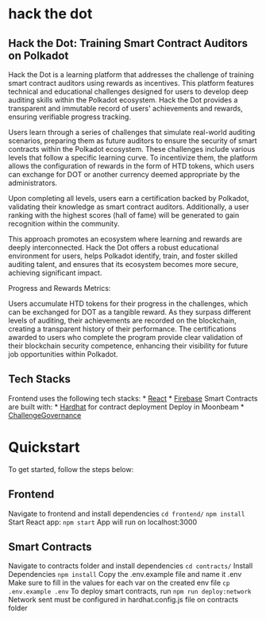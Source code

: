 # hack the dot

## Hack the Dot: Training Smart Contract Auditors on Polkadot

Hack the Dot is a learning platform that addresses the challenge of training smart contract auditors using rewards as incentives. This platform features technical and educational challenges designed for users to develop deep auditing skills within the Polkadot ecosystem. Hack the Dot provides a transparent and immutable record of users' achievements and rewards, ensuring verifiable progress tracking.

Users learn through a series of challenges that simulate real-world auditing scenarios, preparing them as future auditors to ensure the security of smart contracts within the Polkadot ecosystem. These challenges include various levels that follow a specific learning curve. To incentivize them, the platform allows the configuration of rewards in the form of HTD tokens, which users can exchange for DOT or another currency deemed appropriate by the administrators.

Upon completing all levels, users earn a certification backed by Polkadot, validating their knowledge as smart contract auditors. Additionally, a user ranking with the highest scores (hall of fame) will be generated to gain recognition within the community.

This approach promotes an ecosystem where learning and rewards are deeply interconnected. Hack the Dot offers a robust educational environment for users, helps Polkadot identify, train, and foster skilled auditing talent, and ensures that its ecosystem becomes more secure, achieving significant impact.

Progress and Rewards Metrics:

Users accumulate HTD tokens for their progress in the challenges, which can be exchanged for DOT as a tangible reward. As they surpass different levels of auditing, their achievements are recorded on the blockchain, creating a transparent history of their performance. The certifications awarded to users who complete the program provide clear validation of their blockchain security competence, enhancing their visibility for future job opportunities within Polkadot.

## Tech Stacks

Frontend uses the following tech stacks:
    * [React](https://es.react.dev/)
    * [Firebase](https://firebase.google.com/?hl=es)
Smart Contracts are built with:
    * [Hardhat](https://hardhat.org/) for contract deployment
Deploy in Moonbeam
    * [ChallengeGovernance](https://moonbase.moonscan.io/address/0xACDDa47A43d704ADaaC5b049288C94e5cb401fdE)
    
# Quickstart
To get started, follow the steps below:

## Frontend
Navigate to frontend and install dependencies
`cd frontend/`
`npm install`
Start React app:
`npm start`
App will run on localhost:3000

## Smart Contracts
Navigate to contracts folder and install dependencies
`cd contracts/`
Install Dependencies
`npm install`
Copy the .env.example file and name it .env Make sure to fill in the values for each var on the created env file
`cp .env.example .env`
To deploy smart contracts, run
`npm run deploy:network`
Network sent must be configured in hardhat.config.js file on contracts folder